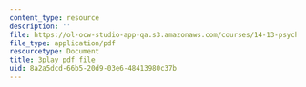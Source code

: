 ```yaml
---
content_type: resource
description: ''
file: https://ol-ocw-studio-app-qa.s3.amazonaws.com/courses/14-13-psychology-and-economics-spring-2020/8a2a5dcd66b520d903e648413980c37b_LJnCFFyF-M.pdf
file_type: application/pdf
resourcetype: Document
title: 3play pdf file
uid: 8a2a5dcd-66b5-20d9-03e6-48413980c37b
---
```


